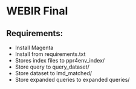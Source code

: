 # WEBIR Final
## Requirements:
* Install Magenta
* Install from requirements.txt
* Stores index files to ppr4env_index/
* Store query to query_dataset/
* Store dataset to lmd_matched/
* Store expanded queries to expanded queries/